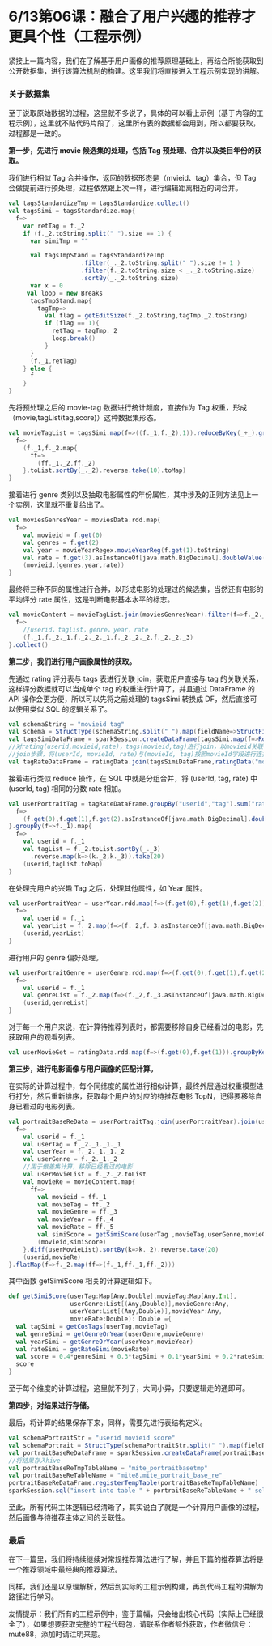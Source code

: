 # 6/13第06课：融合了用户兴趣的推荐才更具个性（工程示例）

紧接上一篇内容，我们在了解基于用户画像的推荐原理基础上，再结合所能获取到公开数据集，进行该算法机制的构建。这里我们将直接进入工程示例实现的讲解。

### 关于数据集

至于说取原始数据的过程，这里就不多说了，具体的可以看上示例（基于内容的工程示例），这里就不贴代码片段了，这里所有表的数据都会用到，所以都要获取，过程都是一致的。

**第一步，先进行 movie 候选集的处理，包括 Tag 预处理、合并以及类目年份的获取。**

我们进行相似 Tag 合并操作，返回的数据形态是（mvieid、tag）集合，但 Tag 会做提前进行预处理，过程依然跟上次一样，进行编辑距离相近的词合并。

```scala
val tagsStandardizeTmp = tagsStandardize.collect()
val tagsSimi = tagsStandardize.map{
  f=>
    var retTag = f._2
    if (f._2.toString.split(" ").size == 1) {
      var simiTmp = ""

      val tagsTmpStand = tagsStandardizeTmp
                    .filter(_._2.toString.split(" ").size != 1 )
                    .filter(f._2.toString.size < _._2.toString.size)
                    .sortBy(_._2.toString.size)
      var x = 0
     val loop = new Breaks
      tagsTmpStand.map{
        tagTmp=>
          val flag = getEditSize(f._2.toString,tagTmp._2.toString)
          if (flag == 1){
            retTag = tagTmp._2
            loop.break()
          }
      }
      (f._1,retTag)
    } else {
      f
    }
}
```

先将预处理之后的 movie-tag 数据进行统计频度，直接作为 Tag 权重，形成 （movie,tagList(tag,score)）这种数据集形态。

```scala
val movieTagList = tagsSimi.map(f=>((f._1,f._2),1)).reduceByKey(_+_).groupBy(k=>k._1._1).map{
  f=>
    (f._1,f._2.map{
      ff=>
        (ff._1._2,ff._2)
    }.toList.sortBy(_._2).reverse.take(10).toMap)
}
```

接着进行 genre 类别以及抽取电影属性的年份属性，其中涉及的正则方法见上一个实例，这里就不重复给出了。

```scala
val moviesGenresYear = moviesData.rdd.map{
  f=>
    val movieid = f.get(0)
    val genres = f.get(2)
    val year = movieYearRegex.movieYearReg(f.get(1).toString)
    val rate = f.get(3).asInstanceOf[java.math.BigDecimal].doubleValue()
    (movieid,(genres,year,rate))
}
```

最终将三种不同的属性进行合并，以形成电影的处理过的候选集，当然还有电影的平均评分 rate 属性，这是判断电影基本水平的标志。

```scala
val movieContent = movieTagList.join(moviesGenresYear).filter(f=>f._2._2._3 < 2.5).sortBy(f=>f._2._2._3,false).map{
  f=>
    //userid，taglist，genre，year，rate
    (f._1,f._2._1,f._2._2._1,f._2._2._2,f._2._2._3)
}.collect()
```

**第二步，我们进行用户画像属性的获取。**

先通过 rating 评分表与 tags 表进行关联 join，获取用户直接与 tag 的关联关系，这样评分数据就可以当成单个 tag 的权重进行计算了，并且通过 DataFrame 的 API 操作会更方便，所以可以先将之前处理的 tagsSimi 转换成 DF，然后直接可以使用类似 SQL 的逻辑关系了。

```scala
val schemaString = "movieid tag"
val schema = StructType(schemaString.split(" ").map(fieldName=>StructField(fieldName,StringType,true)))
val tagsSimiDataFrame = sparkSession.createDataFrame(tagsSimi.map(f=>Row(f._1,f._2.toString.trim)),schema)
//对rating(userid,movieid,rate)，tags(movieid,tag)进行join，以movieid关联
//join步骤，将(userId, movieId, rate)与(movieId, tag)按照movieId字段进行连接
val tagRateDataFrame = ratingData.join(tagsSimiDataFrame,ratingData("movieid")===tagsSimiDataFrame("movieid"),"inner").select("userid","tag","rate")
```

接着进行类似 reduce 操作，在 SQL 中就是分组合并，将 (userId, tag, rate) 中 (userId, tag) 相同的分数 rate 相加。

```scala
val userPortraitTag = tagRateDataFrame.groupBy("userid","tag").sum("rate").rdd.map{
  f=>
    (f.get(0),f.get(1),f.get(2).asInstanceOf[java.math.BigDecimal].doubleValue())
}.groupBy(f=>f._1).map{
  f=>
    val userid = f._1
    val tagList = f._2.toList.sortBy(_._3)
      .reverse.map(k=>(k._2,k._3)).take(20)
    (userid,tagList.toMap)
}
```

在处理完用户的兴趣 Tag 之后，处理其他属性，如 Year 属性。

```scala
val userPortraitYear = userYear.rdd.map(f=>(f.get(0),f.get(1),f.get(2))).groupBy(f=>f._1).map{
  f=>
    val userid = f._1
    val yearList = f._2.map(f=>(f._2,f._3.asInstanceOf[java.math.BigDecimal].doubleValue())).toList.take(10)
    (userid,yearList)
}
```

进行用户的 genre 偏好处理。

```scala
val userPortraitGenre = userGenre.rdd.map(f=>(f.get(0),f.get(1),f.get(2))).groupBy(f=>f._1).map{
  f=>
    val userid = f._1
    val genreList = f._2.map(f=>(f._2,f._3.asInstanceOf[java.math.BigDecimal].doubleValue())).toList.take(10)
    (userid,genreList)
}
```

对于每一个用户来说，在计算待推荐列表时，都需要移除自身已经看过的电影，先获取用户的观看列表。

```scala
val userMovieGet = ratingData.rdd.map(f=>(f.get(0),f.get(1))).groupByKey()
```

**第三步，进行电影画像与用户画像的匹配计算。**

在实际的计算过程中，每个同纬度的属性进行相似计算，最终外层通过权重模型进行打分，然后重新排序，获取每个用户的对应的待推荐电影 TopN，记得要移除自身已看过的电影列表。

```scala
val portraitBaseReData = userPortraitTag.join(userPortraitYear).join(userPortraitGenre).join(userMovieGet).map{
  f=>
    val userid = f._1
    val userTag = f._2._1._1._1
    val userYear = f._2._1._1._2
    val userGenre = f._2._1._2
    //用于做差集计算，移除已经看过的电影
    val userMovieList = f._2._2.toList
    val movieRe = movieContent.map{
      ff=>
        val movieid = ff._1
        val movieTag = ff._2
        val movieGenre = ff._3
        val movieYear = ff._4
        val movieRate = ff._5
        val simiScore = getSimiScore(userTag ,movieTag,userGenre,movieGenre,userYear,movieYear,movieRate)
        (movieid,simiScore)
    }.diff(userMovieList).sortBy(k=>k._2).reverse.take(20)
    (userid,movieRe)
}.flatMap(f=>f._2.map(ff=>(f._1,ff._1,ff._2)))
```

其中函数 getSimiScore 相关的计算逻辑如下。

```scala
def getSimiScore(userTag:Map[Any,Double],movieTag:Map[Any,Int],
                 userGenre:List[(Any,Double)],movieGenre:Any,
                 userYear:List[(Any,Double)],movieYear:Any,
                 movieRate:Double): Double ={
  val tagSimi = getCosTags(userTag,movieTag)
  val genreSimi = getGenreOrYear(userGenre,movieGenre)
  val yearSimi = getGenreOrYear(userYear,movieYear)
  val rateSimi = getRateSimi(movieRate)
  val score = 0.4*genreSimi + 0.3*tagSimi + 0.1*yearSimi + 0.2*rateSimi
  score
}
```

至于每个维度的计算过程，这里就不列了，大同小异，只要逻辑走的通即可。

**第四步，对结果进行存储。**

最后，将计算的结果保存下来，同样，需要先进行表结构定义。

```scala
val schemaPortraitStr = "userid movieid score"
val schemaPortrait = StructType(schemaPortraitStr.split(" ").map(fieldName=>StructField(fieldName,if (fieldName.equals("score")) DoubleType else  StringType,true)))
val portraitBaseReDataFrame = sparkSession.createDataFrame(portraitBaseReData.map(f=>Row(f._1,f._2,f._3)),schemaPortrait)
//将结果存入hive
val portraitBaseReTmpTableName = "mite_portraitbasetmp"
val portraitBaseReTableName = "mite8.mite_portrait_base_re"
portraitBaseReDataFrame.registerTempTable(portraitBaseReTmpTableName)
sparkSession.sql("insert into table " + portraitBaseReTableName + " select * from " + portrait)
```

至此，所有代码主体逻辑已经清晰了，其实说白了就是一个计算用户画像的过程，然后画像与待推荐主体之间的关联性。

### 最后

在下一篇里，我们将持续继续对常规推荐算法进行了解，并且下篇的推荐算法将是一个推荐领域中最经典的推荐算法。

同样，我们还是以原理解析，然后到实际的工程示例构建，再到代码工程的讲解为路径进行学习。

友情提示：我们所有的工程示例中，鉴于篇幅，只会给出核心代码（实际上已经很全了），如果想要获取完整的工程代码包，请联系作者额外获取，作者微信号：mute88，添加时请注明来意。